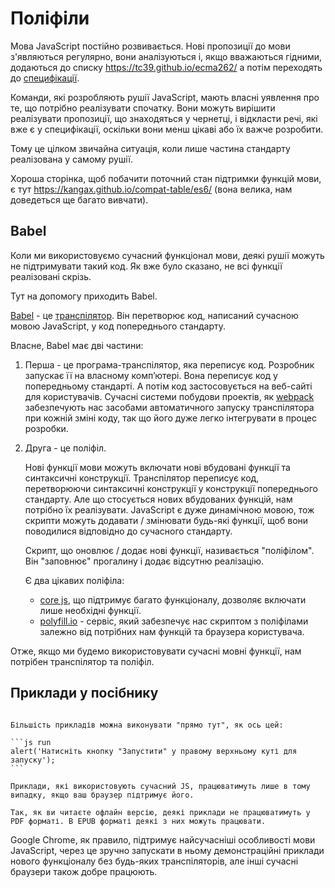 
# Поліфіли

Мова JavaScript постійно розвивається. Нові пропозиції до мови з'являються регулярно, вони аналізуються і, якщо вважаються гідними, додаються до списку <https://tc39.github.io/ecma262/> а потім переходять до [специфікації](http://www.ecma-international.org/publications/standards/Ecma-262.htm).

Команди, які розробляють рушії JavaScript, мають власні уявлення про те, що потрібно реалізувати спочатку. Вони можуть вирішити реалізувати пропозиції, що знаходяться у чернетці, і відкласти речі, які вже є у специфікації, оскільки вони менш цікаві або їх важче розробити.

Тому це цілком звичайна ситуація, коли лише частина стандарту реалізована у самому рушії.

Хороша сторінка, щоб побачити поточний стан підтримки функцій мови, є тут <https://kangax.github.io/compat-table/es6/> (вона велика, нам доведеться ще багато вивчати).

## Babel

Коли ми використовуємо сучасний функціонал мови, деякі рушії можуть не підтримувати такий код. Як вже було сказано, не всі функції реалізовані скрізь.

Тут на допомогу приходить Babel.

[Babel](https://babeljs.io) - це [транспілятор](https://en.wikipedia.org/wiki/Source-to-source_compiler). Він перетворює код, написаний сучасною мовою JavaScript, у код попереднього стандарту.

Власне, Babel має дві частини:

1. Перша - це програма-транспілятор, яка переписує код. Розробник запускає її на власному комп’ютері. Вона переписує код у попередньому стандарті. А потім код застосовується на веб-сайті для користувачів. Сучасні системи побудови проектів, як [webpack](http://webpack.github.io/) забезпечують нас засобами автоматичного запуску транспілятора при кожній зміні коду, так що його дуже легко інтегрувати в процес розробки.

2. Друга - це поліфіл.

    Нові функції мови можуть включати нові вбудовані функції та синтаксичні конструкції.
    Транспілятор переписує код, перетворюючи синтаксичні конструкції у конструкції попереднього стандарту. Але що стосується нових вбудованих функцій, нам потрібно їх реалізувати. JavaScript є дуже динамічною мовою, тож скрипти можуть додавати / змінювати будь-які функції, щоб вони поводилися відповідно до сучасного стандарту.

    Скрипт, що оновлює / додає нові функції, називається "поліфілом". Він "заповнює" прогалину і додає відсутню реалізацію.

    Є два цікавих поліфіла:
    - [core js](https://github.com/zloirock/core-js), що підтримує багато функціоналу, дозволяє включати лише необхідні функції.
    - [polyfill.io](http://polyfill.io) - сервіс, який забезпечує нас скриптом з поліфілами залежно від потрібних нам функцій та браузера користувача.

Отже, якщо ми будемо використовувати сучасні мовні функції, нам потрібен транспілятор та поліфіл.

## Приклади у посібнику


````online

Більшість прикладів можна виконувати "прямо тут", як ось цей:

```js run
alert('Натисніть кнопку "Запустити" у правому верхньому куті для запуску');
```

Приклади, які використовують сучасний JS, працюватимуть лише в тому випадку, якщо ваш браузер підтримує його.
````

```offline
Так, як ви читаєте офлайн версію, деякі приклади не працюватимуть у PDF форматі. В EPUB форматі деякі з них можуть працювати.
```

Google Chrome, як правило, підтримує найсучасніші особливості мови JavaScript, через це зручно запускати в ньому демонстраційні приклади нового функціоналу без будь-яких транспіляторів, але інші сучасні браузери також добре працюють.

